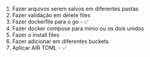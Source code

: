 1. Fazer arquivos serem salvos em diferentes pastas
2. Fazer validação em delete files
3. Fazer dockerfile para o go - ✅
4. Fazer docker compose para minio ou os dois unidos
5. Fazer o install files
6. Fazer adicionar em diferentes buckets
7. Aplicar AIR TOML - ✅
